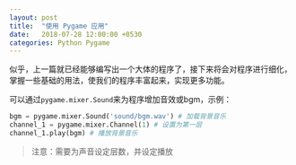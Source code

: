 ```yaml
---
layout: post
title:  "使用 Pygame 应用"
date:   2018-07-28 12:00:00 +0530
categories: Python Pygame
---
```

似乎，上一篇就已经能够编写出一个大体的程序了，接下来将会对程序进行细化，掌握一些基础的用法，使我们的程序丰富起来，实现更多功能。

可以通过`pygame.mixer.Sound`来为程序增加音效或bgm，示例：

```python
bgm = pygame.mixer.Sound('sound/bgm.wav') # 加载背景音乐
channel_1 = pygame.mixer.Channel(1) # 设置为第一层
channel_1.play(bgm) # 播放背景音乐
```

> 注意：需要为声音设定层数，并设定播放